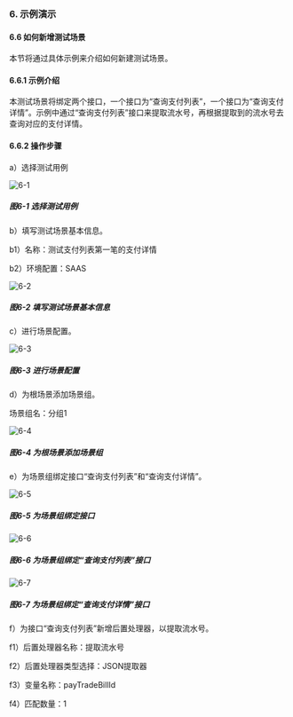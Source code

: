 ### 6. 示例演示

#### 6.6 如何新增测试场景

本节将通过具体示例来介绍如何新建测试场景。

#### 6.6.1 示例介绍

本测试场景将绑定两个接口，一个接口为“查询支付列表”，一个接口为“查询支付详情”。示例中通过“查询支付列表”接口来提取流水号，再根据提取到的流水号去查询对应的支付详情。

#### 6.6.2 操作步骤

a）选择测试用例

![6-1](https://www.feisuanyz.com/fstest/slys/14.png)

##### 图6-1 选择测试用例

b）填写测试场景基本信息。

b1）名称：测试支付列表第一笔的支付详情

b2）环境配置：SAAS

![6-2](https://www.feisuanyz.com/fstest/slys/15.png)

##### 图6-2 填写测试场景基本信息

c）进行场景配置。

![6-3](https://www.feisuanyz.com/fstest/slys/16.png)

##### 图6-3 进行场景配置

d）为根场景添加场景组。

场景组名：分组1

![6-4](https://www.feisuanyz.com/fstest/slys/17.png)

##### 图6-4 为根场景添加场景组

e）为场景组绑定接口“查询支付列表”和“查询支付详情”。

![6-5](https://www.feisuanyz.com/fstest/slys/18.png)

##### 图6-5 为场景组绑定接口

![6-6](https://www.feisuanyz.com/fstest/slys/19.png)

##### 图6-6 为场景组绑定“查询支付列表”接口

![6-7](https://www.feisuanyz.com/fstest/slys/20.png)

##### 图6-7 为场景组绑定“查询支付详情”接口

f）为接口“查询支付列表”新增后置处理器，以提取流水号。

f1）后置处理器名称：提取流水号

f2）后置处理器类型选择：JSON提取器

f3）变量名称：payTradeBillId

f4）匹配数量：1
